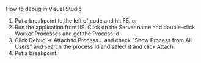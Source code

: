 How to debug in Visual Studio

1. Put a breakpoint to the left of code and hit F5.
or
1. Run the application from IIS. Click on the Server name and double-click Worker Processes and get the Process Id.
2. Click Debug -> Attach to Process... and check "Show Process from All Users" and search the process Id and select it and click Attach.
3. Put a breakpoint.




